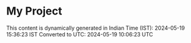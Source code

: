 # My Project

This content is dynamically generated in Indian Time (IST): 2024-05-19 15:36:23 IST
Converted to UTC: 2024-05-19 10:06:23 UTC
